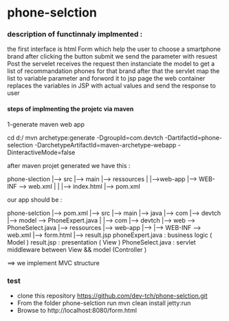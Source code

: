 # phone-selction

### description of functinnaly  implmented :

the first interface is html Form  which help the user to choose a smartphone brand 
after clicking  the button submit we send  the parameter with resuest Post 
the servelet receives the request then instanciate the model to get a list of recommandation phones for that brand 
after that  the servlet map the list to variable parameter and forword it to jsp page 
the web container replaces the variables in JSP with actual values and send the response to user 

#### steps of implmenting the projetc via maven 

1-generate maven web app 

cd d:/
mvn archetype:generate -DgroupId=com.devtch -DartifactId=phone-selection -DarchetypeArtifactId=maven-archetype-webapp -DinteractiveMode=false

after maven projet generated  we have this : 

phone-slection |--> src |--> main |--> ressources
               |                  |-->web-app |--> WEB-INF --> web.xml
               |		          |           |--> index.html
               |--> pom.xml                       
 
 
our app should be :

phone-selction |--> pom.xml
               |--> src |--> main |--> java |--> com |--> devtch |--> model --> PhoneExpert.java
                                  |         |--> com |--> devtch |--> web   --> PhoneSelect.java
			                      |--> ressources
			                      |--> web-app |--> |--> WEB-INF --> web.xml
						                       |--> form.html
									           |--> result.jsp
phoneExpert.java : business logic ( Model )
result.jsp       : presentation   ( View )
PhoneSelect.java : servlet middleware between View && model (Controller )

==> we implement  MVC structure 

### test 

- clone this repository 
https://github.com/dev-tch/phone-selction.git
- From the folder phone-selction run
mvn clean install jetty:run
- Browse to http://localhost:8080/form.html




                 
